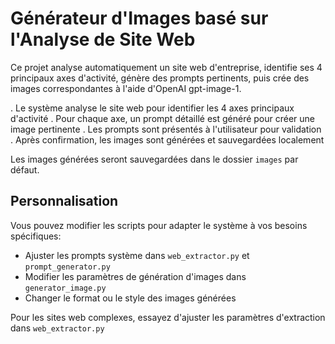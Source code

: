 # Générateur d'Images basé sur l'Analyse de Site Web

Ce projet analyse automatiquement un site web d'entreprise, identifie ses 4 principaux axes d'activité, génère des prompts pertinents, puis crée des images correspondantes à l'aide d'OpenAI gpt-image-1.


. Le système analyse le site web pour identifier les 4 axes principaux d'activité
. Pour chaque axe, un prompt détaillé est généré pour créer une image pertinente
. Les prompts sont présentés à l'utilisateur pour validation
. Après confirmation, les images sont générées et sauvegardées localement


Les images générées seront sauvegardées dans le dossier `images` par défaut.

## Personnalisation

Vous pouvez modifier les scripts pour adapter le système à vos besoins spécifiques:

- Ajuster les prompts système dans `web_extractor.py` et `prompt_generator.py`
- Modifier les paramètres de génération d'images dans `generator_image.py`
- Changer le format ou le style des images générées


 Pour les sites web complexes, essayez d'ajuster les paramètres d'extraction dans `web_extractor.py`
